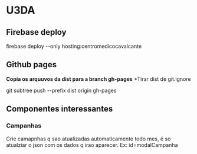 # U3DA

## Firebase deploy
firebase deploy --only hosting:centromedicocavalcante

## Github pages
__Copia os arquuvos da dist para a branch gh-pages__
*Tirar dist de git.ignore

git subtree push --prefix dist origin gh-pages


## Componentes interessantes
### Campanhas
Crie camapnhas q sao atualizadas automaticamente todo mes, é so atualziar o json com os dados q irao aparecer.
Ex: id=modalCampanha
